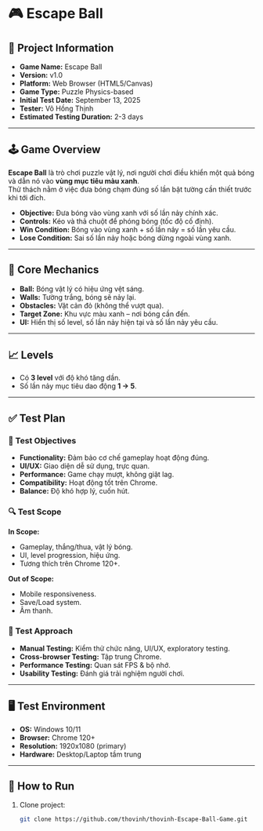 # 🎮 Escape Ball

## 📌 Project Information
- **Game Name:** Escape Ball  
- **Version:** v1.0  
- **Platform:** Web Browser (HTML5/Canvas)  
- **Game Type:** Puzzle Physics-based  
- **Initial Test Date:** September 13, 2025  
- **Tester:** Võ Hồng Thịnh  
- **Estimated Testing Duration:** 2-3 days  

---

## 🕹️ Game Overview
**Escape Ball** là trò chơi puzzle vật lý, nơi người chơi điều khiển một quả bóng và dẫn nó vào **vùng mục tiêu màu xanh**.  
Thử thách nằm ở việc đưa bóng chạm đúng số lần bật tường cần thiết trước khi tới đích.  

- **Objective:** Đưa bóng vào vùng xanh với số lần nảy chính xác.  
- **Controls:** Kéo và thả chuột để phóng bóng (tốc độ cố định).  
- **Win Condition:** Bóng vào vùng xanh + số lần nảy = số lần yêu cầu.  
- **Lose Condition:** Sai số lần nảy hoặc bóng dừng ngoài vùng xanh.  

---

## 🔑 Core Mechanics
- **Ball:** Bóng vật lý có hiệu ứng vệt sáng.  
- **Walls:** Tường trắng, bóng sẽ nảy lại.  
- **Obstacles:** Vật cản đỏ (không thể vượt qua).  
- **Target Zone:** Khu vực màu xanh – nơi bóng cần đến.  
- **UI:** Hiển thị số level, số lần nảy hiện tại và số lần nảy yêu cầu.  

---

## 📈 Levels
- Có **3 level** với độ khó tăng dần.  
- Số lần nảy mục tiêu dao động **1 → 5**.  

---

## ✅ Test Plan
### 🎯 Test Objectives
- **Functionality:** Đảm bảo cơ chế gameplay hoạt động đúng.  
- **UI/UX:** Giao diện dễ sử dụng, trực quan.  
- **Performance:** Game chạy mượt, không giật lag.  
- **Compatibility:** Hoạt động tốt trên Chrome.  
- **Balance:** Độ khó hợp lý, cuốn hút.  

### 🔍 Test Scope
**In Scope:**  
- Gameplay, thắng/thua, vật lý bóng.  
- UI, level progression, hiệu ứng.  
- Tương thích trên Chrome 120+.  

**Out of Scope:**  
- Mobile responsiveness.  
- Save/Load system.  
- Âm thanh.  

### 🧪 Test Approach
- **Manual Testing:** Kiểm thử chức năng, UI/UX, exploratory testing.  
- **Cross-browser Testing:** Tập trung Chrome.  
- **Performance Testing:** Quan sát FPS & bộ nhớ.  
- **Usability Testing:** Đánh giá trải nghiệm người chơi.  

---

## 🖥️ Test Environment
- **OS:** Windows 10/11  
- **Browser:** Chrome 120+  
- **Resolution:** 1920x1080 (primary)  
- **Hardware:** Desktop/Laptop tầm trung  

---

## 🚀 How to Run
1. Clone project:  
   ```bash
   git clone https://github.com/thovinh/thovinh-Escape-Ball-Game.git
